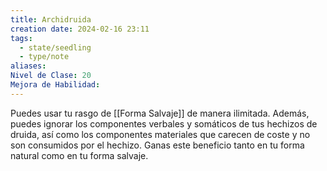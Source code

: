 ```yaml
---
title: Archidruida
creation date: 2024-02-16 23:11
tags:
  - state/seedling
  - type/note
aliases: 
Nivel de Clase: 20
Mejora de Habilidad:
---
```

Puedes usar tu rasgo de [[Forma Salvaje]] de manera ilimitada.
Además, puedes ignorar los componentes verbales y somáticos de tus hechizos de druida, así como los componentes materiales que carecen de coste y no son consumidos por el hechizo. Ganas este beneficio tanto en tu forma natural como en tu forma salvaje.



